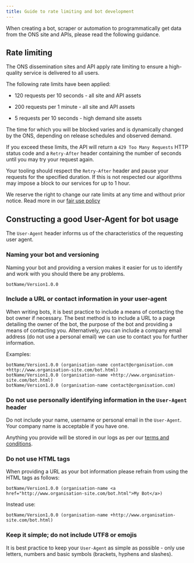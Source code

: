 ```yaml
---
title: Guide to rate limiting and bot development
---
```


When creating a bot, scraper or automation to programmatically get data from the ONS site and APIs, please read the following guidance.

## Rate limiting

The ONS dissemination sites and API apply rate limiting to ensure a high-quality service is delivered to all users.

The following rate limits have been applied:

* 120 requests per 10 seconds - all site and API assets

* 200 requests per 1 minute - all site and API assets

* 5 requests per 10 seconds - high demand site assets

The time for which you will be blocked varies and is dynamically changed by the ONS, depending on release schedules and observed demand.

If you exceed these limits, the API will return a `429 Too Many Requests` HTTP status code and a `Retry-After` header containing the number of seconds until you may try your request again.

Your tooling should respect the `Retry-After` header and pause your requests for the specified duration. If this is not respected our algorithms may impose a block to our services for up to 1 hour.

We reserve the right to change our rate limits at any time and without prior notice. Read more in our [fair use policy](https://www.ons.gov.uk/help/fairusepolicy)

## Constructing a good User-Agent for bot usage

The `User-Agent` header informs us of the characteristics of the requesting user agent.

### Naming your bot and versioning

Naming your bot and providing a version makes it easier for us to identify and work with you should there be any problems.

```text
botName/Version1.0.0
```

### Include a URL or contact information in your user-agent

When writing bots, it is best practice to include a means of contacting the bot owner if necessary. The best method is to include a URL to a page detailing the owner of the bot, the purpose of the bot and providing a means of contacting you. Alternatively, you can include a company email address (do not use a personal email) we can use to contact you for further information.

Examples:

```text
botName/Version1.0.0 (organisation-name contact@organisation.com +http://www.organisation-site.com/bot.html)
botName/Version1.0.0 (organisation-name +http://www.organisation-site.com/bot.html)
botName/Version1.0.0 (organisation-name contact@organisation.com)
```

### Do not use personally identifying information in the `User-Agent` header

Do not include your name, username or personal email in the `User-Agent`. Your company name is acceptable if you have one.

Anything you provide will be stored in our logs as per our [terms and conditions](https://www.ons.gov.uk/help/termsandconditions).

### Do not use HTML tags

When providing a URL as your bot information please refrain from using the HTML tags as follows:

```text
botName/Version1.0.0 (organisation-name <a href="http://www.organisation-site.com/bot.html">My Bot</a>)
```

Instead use:

```text
botName/Version1.0.0 (organisation-name +http://www.organisation-site.com/bot.html)
```

### Keep it simple; do not include UTF8 or emojis

It is best practice to keep your `User-Agent` as simple as possible - only use letters, numbers and basic symbols (brackets, hyphens and slashes).
